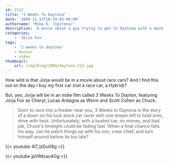 ```yaml
---
id: 2112
title: "3 Weeks To Daytona"
date: '2009-11-13T10:19:03-08:00'
authorname: 'Mika E. (Ipstenu)'
description: 'A movie about a guy trying to get to Daytona with a mechanic you might recognize. '
categories:
    - 'Jorja Fox'
tags:
    - '3 weeks to daytona'
    - movies
    - video
thumbnail:
    url: /img/blog/2009/daytona-213.jpg
---
```


How wild is that Jorja would be in a movie about race cars?  And I find this out on the day I buy my first car (not a race car, a Hybrid)?

But, yes, Jorja will be in an indie film called _3 Weeks To Dayton_, featuring Jorja Fox as Cheryl, Lucas Ardagna as Worm and Scott Cohen as Chuck.

> Soon to race into a theater near you, 3 Weeks to Daytona is the story of a down on his luck stock car racer with one dream left to hold onto, drive with best. Unfortunately, with a busted car, no money, and bad job, Chuck's limelight could be fading fast. When a final chance falls his way, can he patch things up with his son, crew chief, and turn himself around before its too late?

{{< youtube 4i7_lzDu08g >}}

{{< youtube jpVIMzao4Gg >}}
